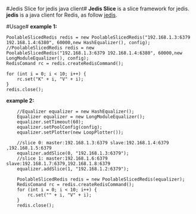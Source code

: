 #Jedis Slice for jedis java client#
**Jedis Slice** is a slice framework for jedis.
**jedis** is a java client for Redis, as follow [jedis](https://github.com/xetorthio/jedis).

#Usage#
**example 1:**

 	PoolableSlicedRedis redis = new PoolableSlicedRedis("192.168.1.3:6379 192.168.1.4:6380", 60000,new HashEqualizer(), config);
	//PoolableSlicedRedis redis = new PoolableSlicedRedis("192.168.1.3:6379 192.168.1.4:6380", 60000,new LongModuleEqualizer(), config);
	RedisComand rc = redis.createRedisCommand();

	for (int i = 0; i < 10; i++) {
		rc.set("K" + i, "V" + i);
	}
	redis.close();

**example 2:**

		//Equalizer equalizer = new HashEqualizer();
		Equalizer equalizer = new LongModuleEqualizer();
		equalizer.setTimeout(60);
		equalizer.setPoolConfig(config);
		equalizer.setPlotter(new LoopPlotter());

		//slice 0: master:192.168.1.3:6379 slave:192.168.1.4:6379 ,192.168.1.5:6379
		equalizer.addSlice(0, "192.168.1.3:6379");
		//slice 1: master:192.168.1.6:6379 slave:192.168.1.7:6379,192.168.1.8:6379
		equalizer.addSlice(1, "192.168.1.2:6379");

		PoolableSlicedRedis redis = new PoolableSlicedRedis(equalizer);
		RedisComand rc = redis.createRedisCommand();
		for (int i = 0; i < 10; i++) {
			rc.set("" + i, "V" + i);
		}
		redis.close();